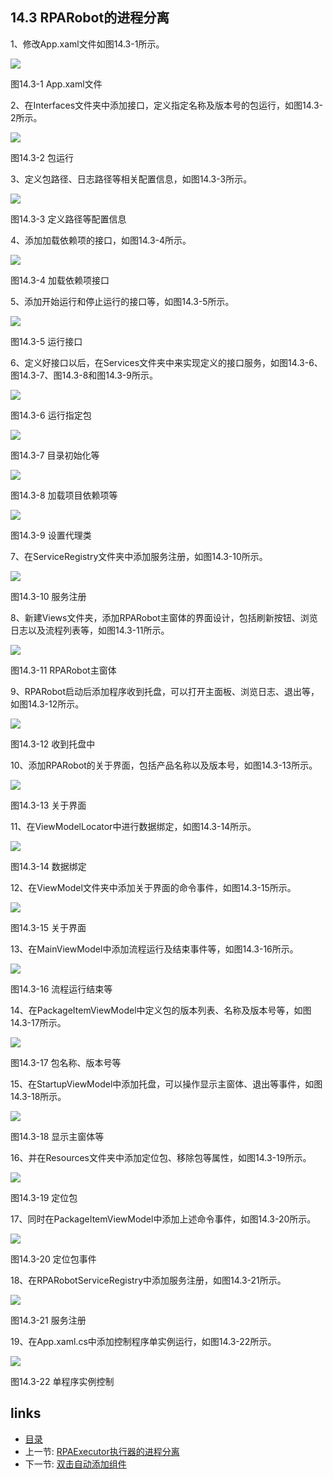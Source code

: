 ## 14.3 RPARobot的进程分离

1、修改App.xaml文件如图14.3-1所示。

![](images/14.3-1.png)

图14.3-1 App.xaml文件

2、在Interfaces文件夹中添加接口，定义指定名称及版本号的包运行，如图14.3-2所示。

![](images/14.3-2.png)

图14.3-2 包运行

3、定义包路径、日志路径等相关配置信息，如图14.3-3所示。

![](images/14.3-3.png)

图14.3-3 定义路径等配置信息

4、添加加载依赖项的接口，如图14.3-4所示。

![](images/14.3-4.png)

图14.3-4 加载依赖项接口

5、添加开始运行和停止运行的接口等，如图14.3-5所示。

![](images/14.3-5.png)

图14.3-5 运行接口

6、定义好接口以后，在Services文件夹中来实现定义的接口服务，如图14.3-6、图14.3-7、图14.3-8和图14.3-9所示。

![](images/14.3-6.png)

图14.3-6 运行指定包

![](images/14.3-7.png)

图14.3-7 目录初始化等

![](images/14.3-8.png)

图14.3-8 加载项目依赖项等

![](images/14.3-9.png)

图14.3-9 设置代理类

7、在ServiceRegistry文件夹中添加服务注册，如图14.3-10所示。

![](images/14.3-10.png)

图14.3-10 服务注册

8、新建Views文件夹，添加RPARobot主窗体的界面设计，包括刷新按钮、浏览日志以及流程列表等，如图14.3-11所示。

![](images/14.3-11.png)

图14.3-11 RPARobot主窗体

9、RPARobot启动后添加程序收到托盘，可以打开主面板、浏览日志、退出等，如图14.3-12所示。

![](images/14.3-12.png)

图14.3-12 收到托盘中

10、添加RPARobot的关于界面，包括产品名称以及版本号，如图14.3-13所示。

![](images/14.3-13.png)

图14.3-13 关于界面

11、在ViewModelLocator中进行数据绑定，如图14.3-14所示。

![](images/14.3-14.png)

图14.3-14 数据绑定

12、在ViewModel文件夹中添加关于界面的命令事件，如图14.3-15所示。

![](images/14.3-15.png)

图14.3-15 关于界面

13、在MainViewModel中添加流程运行及结束事件等，如图14.3-16所示。

![](images/14.3-16.png)

图14.3-16 流程运行结束等

14、在PackageItemViewModel中定义包的版本列表、名称及版本号等，如图14.3-17所示。

![](images/14.3-17.png)

图14.3-17 包名称、版本号等

15、在StartupViewModel中添加托盘，可以操作显示主窗体、退出等事件，如图14.3-18所示。

![](images/14.3-18.png)

图14.3-18 显示主窗体等

16、并在Resources文件夹中添加定位包、移除包等属性，如图14.3-19所示。

![](images/14.3-19.png)

图14.3-19 定位包

17、同时在PackageItemViewModel中添加上述命令事件，如图14.3-20所示。

![](images/14.3-20.png)

图14.3-20 定位包事件

18、在RPARobotServiceRegistry中添加服务注册，如图14.3-21所示。

![](images/14.3-21.png)

图14.3-21 服务注册

19、在App.xaml.cs中添加控制程序单实例运行，如图14.3-22所示。

![](images/14.3-22.png)

图14.3-22 单程序实例控制

## links
   * [目录](<preface.md>)
   * 上一节: [RPAExecutor执行器的进程分离](<14.2.md>)
   * 下一节: [双击自动添加组件](<14.4.md>)